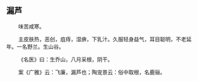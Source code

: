 ## 漏芦
<p>&emsp;&emsp;
味苦咸寒。
</p>
<p>&emsp;&emsp;
主皮肤热，恶创，疽痔，湿痹，下乳汁。久服轻身益气，耳目聪明，不老延年。一名野兰。生山谷。
</p>
<p>&emsp;&emsp;
《名医》曰：生乔山，八月采根，阴干。
</p>
<p>&emsp;&emsp;
案《广雅》云：飞廉，漏芦也；陶宠景云：俗中取根，名鹿骊。
</p>
